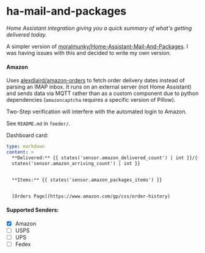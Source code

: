 # ha-mail-and-packages

_Home Assistant integration giving you a quick summary of what's getting delivered today._

A simpler version
of [moralmunky/Home-Assistant-Mail-And-Packages](https://github.com/moralmunky/Home-Assistant-Mail-And-Packages). I was
having issues with this and decided to write my own version.

#### Amazon

Uses [alexdlaird/amazon-orders](https://github.com/alexdlaird/amazon-orders) to fetch order delivery dates instead of
parsing an IMAP inbox. It runs on an external server (not Home Assistant) and sends data via MQTT rather than as a
custom component due to python dependencies (`amazoncaptcha` requires a specific version of Pillow).

Two-Step verification will interfere with the automated login to Amazon.

See `README.md` in `feeder/`.

Dashboard card:

```yaml
type: markdown
content: >
  **Delivered:** {{ states('sensor.amazon_delivered_count') | int }}/{{
  states('sensor.amazon_arriving_count') | int }}


  **Items:** {{ states('sensor.amazon_packages_items') }}


  [Orders Page](https://www.amazon.com/gp/css/order-history)
```

#### Supported Senders:

- [x] Amazon
- [ ] USPS
- [ ] UPS
- [ ] Fedex